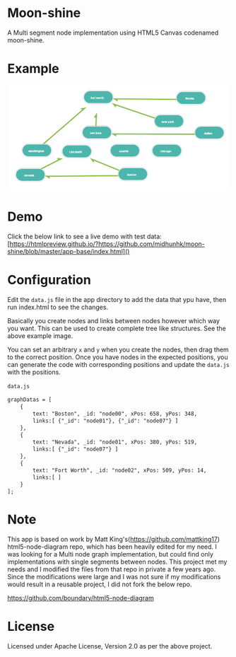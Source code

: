 # Moon-shine
A Multi segment node implementation using HTML5 Canvas codenamed moon-shine.

# Example
<img alt="Places as Nodes" src="https://raw.githubusercontent.com/midhunhk/moon-shine/master/documentation/places-sample.png" />

# Demo
Click the below link to see a live demo with test data:  
[https://htmlpreview.github.io/?https://github.com/midhunhk/moon-shine/blob/master/app-base/index.html]()

# Configuration
Edit the `data.js` file in the app directory to add the data that ypu have, then run index.html to see the changes.

Basically you create nodes and links between nodes however which way you want. This can be used to create complete tree like structures. See the above example image.

You can set an arbitrary `x` and `y` when you create the nodes, then drag them to the correct position. Once you have nodes in the expected positions, you can generate the code with corresponding positions and update the `data.js` with the positions.

`data.js`
```
graphDatas = [
    {
        text: "Boston", _id: "node00", xPos: 658, yPos: 348,
        links:[ {"_id": "node01"}, {"_id": "node07"} ]
    },
    {
        text: "Nevada", _id: "node01", xPos: 380, yPos: 519,
        links:[ {"_id": "node07"} ]
    },
    {
        text: "Fort Worth", _id: "node02", xPos: 509, yPos: 14,
        links:[ ]
    }
];
```

# Note
This app is based on work by Matt King's(https://github.com/mattking17) html5-node-diagram repo, which has been heavily edited for my need. I was looking for a Multi node graph implementation, but could find only implementations with single segments between nodes. 
This project met my needs and I modified the files from that repo in private a few years ago. Since the modifications were large and I was not sure if my modifications would result in a reusable project, I did not fork the below repo.

https://github.com/boundary/html5-node-diagram

# License
Licensed under Apache License, Version 2.0 as per the above project.
